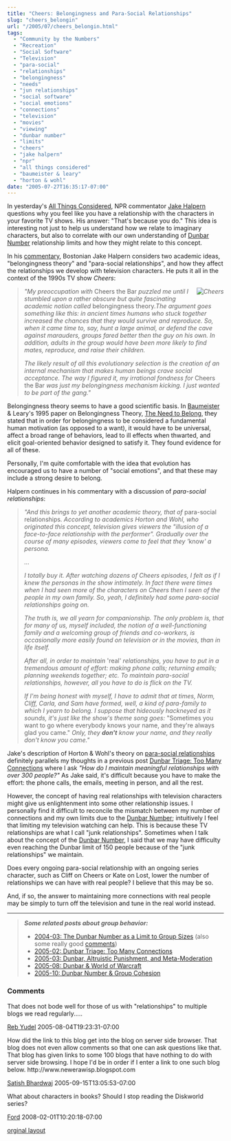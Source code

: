 ```yaml
---
title: "Cheers: Belongingness and Para-Social Relationships"
slug: "cheers_belongin"
url: "/2005/07/cheers_belongin.html"
tags:
  - "Community by the Numbers"
  - "Recreation"
  - "Social Software"
  - "Television"
  - "para-social"
  - "relationships"
  - "belongingness"
  - "needs"
  - "jun relationships"
  - "social software"
  - "social emotions"
  - "connections"
  - "television"
  - "movies"
  - "viewing"
  - "dunbar number"
  - "limits"
  - "cheers"
  - "jake halpern"
  - "npr"
  - "all things considered"
  - "baumeister & leary"
  - "horton & wohl"
date: "2005-07-27T16:35:17-07:00"
---
```

<p>In yesterday's <a href="http://www.npr.org/templates/rundowns/rundown.php?prgId=2">All Things Considered</a>, NPR commentator <a href="http://jakehalpern.com/news.html">Jake Halpern</a> questions why you feel like you have a relationship with the characters in your favorite TV shows. His answer: &quot;That's because you do.&quot; This idea is interesting not just to help us understand how we relate to imaginary characters, but also to correlate with our own understanding of <a href="http://www.lifewithalacrity.com/2004/03/the_dunbar_numb.html">Dunbar Number</a> relationship limits and how they might relate to this concept.</p>
<p>In his <a href="http://www.npr.org/templates/story/story.php?storyId=4772145">commentary</a>, Bostonian Jake Halpern considers two academic ideas, &quot;belongingness theory&quot; and &quot;para-social relationships&quot;, and how they affect the relationships we develop with television characters. He puts it all in the context of the 1990s TV show <em>Cheers</em>:</p>
<blockquote><p><em><img border="0" src="http://lifewithalacrity.blogs.com/photos/uncategorized/cheers.jpg" title="Cheers" alt="Cheers" style="margin: 0px 0px 5px 5px; float: right;" />&quot;My preoccupation with </em>Cheers the Bar<em> puzzled me until I stumbled upon a rather obscure but quite fascinating academic notion called </em>belongingness theory<em>.The argument goes something like this: in ancient times humans who stuck together increased the chances that they would survive and reproduce. So, when it came time to, say, hunt a large animal, or defend the cave against marauders, groups fared better then the guy on his own. In addition, adults in the group would have been more likely to find mates, reproduce, and raise their children. </em></p>
<p><em>The likely result of all this evolutionary selection is the creation of an internal mechanism that makes human beings crave social acceptance. The way I figured it, my irrational fondness for </em>Cheers the Bar<em> was just my belongingness mechanism kicking. I just wanted to be part of the gang.&quot;</em></p></blockquote>
<p>Belongingness theory seems to have a good scientific basis. In <a href="http://www.psy.fsu.edu/faculty/baumeist.dp.html">Baumeister</a> &amp; Leary's 1995 paper on Belongingness Theory, <a href="http://www.ncbi.nlm.nih.gov/entrez/query.fcgi?cmd=Retrieve&amp;db=PubMed&amp;a mp;list_uids=7777651&amp;dopt=Abstract">The Need to Belong</a>, they stated that in order for belongingness to be considered a fundamental human motivation (as opposed to a want), it would have to be universal, affect a broad range of behaviors, lead to ill effects when thwarted, and elicit goal-oriented behavior designed to satisfy it. They found evidence for all of these. </p>
<p>Personally, I'm quite comfortable with the idea that evolution has encouraged us to have a number of &quot;social emotions&quot;, and that these may include a strong desire to belong.</p>
<p>Halpern continues in his commentary with a discussion of <em>para-social relationships</em>:</p>
<blockquote><p><em>&quot;And this brings to yet another academic theory, that of </em>para-social relationships<em>. According to academics Horton and Wohl, who originated this concept, television gives viewers the &quot;illusion of a face-to-face relationship with the performer&quot;. Gradually over the course of many episodes, viewers come to feel that they '</em>know<em>' a persona.</em></p>
<p><em>...</em></p>
<p><em>I totally buy it. After watching dozens of Cheers episodes, I felt as if I knew the personas in the show intimately. In fact there were times when I had seen more of the characters on Cheers then I seen of the people in my own family. So, yeah, I definitely had some para-social relationships going on.</em></p>
<p><em>The truth is, we all yearn for companionship. The only problem is, that for many of us, myself included, the notion of a well-functioning family and a welcoming group of friends and co-workers, is occasionally more easily found on television or in the movies, than in life itself.</em></p>
<p><em>After all, in order to maintain </em>'real'<em> relationships, you have to put in a tremendous amount of effort: making phone calls; returning emails; planning weekends together; etc. To maintain para-social relationships, however, all you have to do is flick on the TV.</em></p>
<p><em>If I'm being honest with myself, I have to admit that at times, Norm, Cliff, Carla, and Sam have formed, well, a kind of para-family to which I yearn to belong. I suppose that hideously hackneyed as it sounds, it's just like the show's theme song goes: </em>&quot;Sometimes you want to go where everybody knows your name, and they're always glad you came.&quot;<em> Only, they <strong>don't</strong> know your name, and they really don't know you came.&quot;</em></p> </blockquote>
<p>Jake's description of Horton &amp; Wohl's theory on <a href="http://www.aber.ac.uk/media/Modules/TF33120/horton_and_wohl_1956.html">para-social relationships</a> definitely parallels my thoughts in a previous post <a href="http://www.lifewithalacrity.com/2005/02/dunbar_triage_t.html">Dunbar Triage: Too Many Connections</a> where I ask <em>&quot;How do I maintain meaningful relationships with over 300 people?&quot;</em> As Jake said, it's difficult because you have to make the effort: the phone calls, the emails, meeting in person, and all the rest.</p>
<p>However, the concept of having real relationships with television characters might give us enlightenment into some other relationship issues. I personally find it difficult to reconcile the mismatch between my number of connections and my own limits due to the <a href="http://www.lifewithalacrity.com/2004/03/the_dunbar_numb.html">Dunbar Number</a>; intuitively I feel that limiting my television watching can help. This is because these TV relationships are what I call &quot;junk relationships&quot;. Sometimes when I talk about the concept of the <a href="http://www.lifewithalacrity.com/2004/03/the_dunbar_numb.html">Dunbar Number</a>, I said that we may have difficulty even reaching the Dunbar limit of 150 people because of the &quot;junk relationships&quot; we maintain.</p>
<p>Does every ongoing para-social relationship with an ongoing series character, such as Cliff on Cheers or Kate on Lost, lower the number of relationships we can have with real people? I believe that this may be so.</p>
<p>And, if so, the answer to maintaining more connections with real people may be simply to turn off the television and tune in the real world instead.</p>
<hr />
<blockquote><p><em><strong>Some related posts about group behavior:</strong></em></p>
<ul>
<li><a href="http://www.lifewithalacrity.com/2004/03/the_dunbar_numb.html">2004-03: The Dunbar Number as a Limit to Group Sizes</a> (also some really good <a href="http://www.lifewithalacrity.com/2004/03/the_dunbar_numb.html#comments">comments</a>)</li>
<li><a href="http://www.lifewithalacrity.com/2005/02/dunbar_triage_t.html">2005-02: Dunbar Triage: Too Many Connections</a></li>
<li><a href="http://www.lifewithalacrity.com/2005/03/dunbar_altruist.html">2005-03: Dunbar, Altruistic Punishment, and Meta-Moderation</a></li>
<li><a href="http://www.lifewithalacrity.com/2005/08/dunbar_world_of.html">2005-08: Dunbar &amp; World of Warcraft</a></li>
<li><a href="http://www.lifewithalacrity.com/2005/10/dunbar_group_co.html">2005-10: Dunbar Number &amp; Group Cohesion</a></li>
</ul></blockquote>
<footer><h3>Comments</h3>
<div class="u-comment h-cite">
<p class="p-content p-name">That does not bode well for those of us with "relationships" to multiple blogs we read regularly.....
</p>
<a class="u-author h-card" href="http://www.BenYehudaPress.com">Reb Yudel</a>
<time class="dt-published" datetime="2005-08-04T19:23:31-07:00">2005-08-04T19:23:31-07:00</time>
</div>
<div class="u-comment h-cite">
<p class="p-content p-name">How did the link to this blog get into the blog on server side browser. That blog does not even allow comments so that one can ask questions like that. That blog has given links to some 100 blogs that have nothing to do with server side browsing.
I hope I'd be in order if I enter a link to one such blog below.
http://www.newerawisp.blogspot.com
</p>
<a class="u-author h-card" href="http://www.livejournal.com/users/fakir005/335.html">Satish Bhardwaj</a>
<time class="dt-published" datetime="2005-09-15T13:05:53-07:00">2005-09-15T13:05:53-07:00</time>
</div>
<div class="u-comment h-cite">
<p class="p-content p-name">What about characters in books?  Should I stop reading the Diskworld series?
</p>
<a class="u-author h-card" href="http://blog.lib.umn.edu/denis036/thisweekinevolution/">Ford</a>
<time class="dt-published" datetime="2008-02-01T10:20:18-07:00">2008-02-01T10:20:18-07:00</time>
</div>
</footer>
<p class="previous"><a href="/previous/2005/07/cheers_belongin.html" rel="syndication">orginal layout</a></p>
